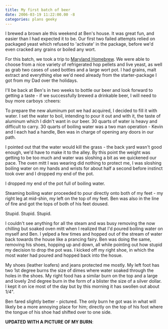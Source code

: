 ```yaml
---
title: My first batch of beer
date: 2006-03-19 11:22:00.00 -8
categories: plans geeky
---
```

I brewed a brown ale this weekend at Ben's house. It was great fun, and easier than I had expected it to be. Our first two failed attempts relied on packaged yeast which refused to 'activate' in the package, before we'd even cracked any grains or boiled any wort.

For this batch, we took a trip to [Maryland Homebrew](http://www.mdhb.com/). We were able to choose from a nice variety of refrigerated hop pellets and live yeast, as well as grab two cases of used bottles and a large wort pot. I had grains, malt extract and everything else we'd need already from the starter-package I got from my Dad over the holidays.

I'll be back at Ben's in two weeks to bottle our beer and look forward to getting a taste - if we successfully brewed a drinkable beer, I will need to buy more carboys :cheers:

To prepare the new aluminum pot we had acquired, I decided to fill it with water. I set the water to boil, intending to pour it out and with it, the taste of aluminum which I didn't want in our beer. 30 quarts of water is heavy and difficult to carry. 30 quarts of boiling water was a two man operation - Kevin and I each had a handle, Ben was in charge of opening any doors in our path.

I pointed out that the water would kill the grass - the back yard wasn't good enough, we'd have to make it to the alley. By this point the weight was getting to be too much and water was sloshing a bit as we quickened our pace. The oven mitt I was wearing did nothing to protect me, I was sloshing boiling water on my hands and wrists for about half a second before instinct took over and I dropped my end of the pot.

I dropped my end of the pot full of boiling water.

Steaming boiling water proceeded to pour directly onto both of my feet - my right leg at mid-shin, my left on the top of my feet. Ben was also in the line of fire and got the tops of both of his feet doused.

Stupid. Stupid. Stupid.

I couldn't see anything for all the steam and was busy removing the now chilling but soaked oven mitt when I realized that I'd poured boiling water on myself and Ben. I yelped a few times and hopped out of the stream of water back towards the house like a prancing fairy. Ben was doing the same, removing his shoes, hopping up and down, all while pointing out how stupid my decision to drop the pot was. I kicked off my right shoe, in which the most water had poured and hopped back into the hosue.

My shoes (leather loafers) and jeans protected me mostly. My left foot has two 1st degree burns the size of dimes where water soaked through the holes in the shoes. My right food has a similar burn on the top and a large and lovely 2nd degree burn in the form of a blister the size of a silver dollar. I kept it on ice most of the day but by this morning it has swollen out about 1/4".

Ben fared slightly better - pictured. The only burn he got was in what will likely be a more annoying place for him; directly on the top of his foot where the tongue of his shoe had shifted over to one side.

**UPDATED WITH A PICTURE OF MY BURN**:
